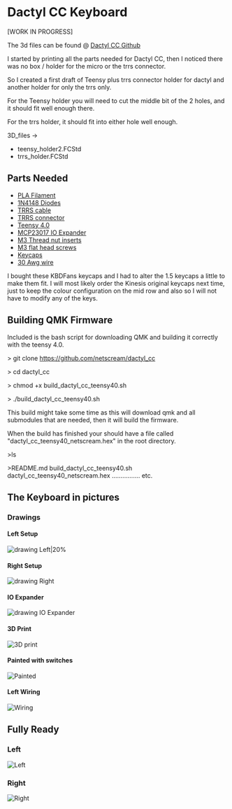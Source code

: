 # Dactyl CC Keyboard
[WORK IN PROGRESS]

The 3d files can be found @ [Dactyl CC Github](https://github.com/mjohns/dactyl-cc)

I started by printing all the parts needed for Dactyl CC, then I noticed there was no box / holder for the micro or the trrs connector.

So I created a first draft of Teensy plus trrs connector holder for dactyl and another holder for only the trrs only. 

For the Teensy holder you will need to cut the middle bit of the 2 holes, and it should fit well enough there. 

For the trrs holder, it should fit into either hole well enough.

3D_files ->
* teensy_holder2.FCStd
* trrs_holder.FCStd


## Parts Needed
* [PLA Filament](https://www.amazon.co.uk/gp/product/B08GCJR1QC/ref=ppx_yo_dt_b_asin_title_o08_s00?ie=UTF8&psc=1)
* [1N4148 Diodes](https://www.amazon.co.uk/gp/product/B07QDNC9YY/ref=ppx_yo_dt_b_asin_title_o09_s00?ie=UTF8&psc=1)
* [TRRS cable](https://www.amazon.co.uk/gp/product/B07FFT6L12/ref=ppx_yo_dt_b_asin_title_o07_s00?ie=UTF8&th=1)
* [TRRS connector](https://www.amazon.co.uk/gp/product/B07KYCC7RN/ref=ppx_yo_dt_b_asin_title_o07_s00?ie=UTF8&psc=1)
* [Teensy 4.0](https://www.amazon.co.uk/gp/product/B07W5J3WNH/ref=ppx_yo_dt_b_asin_title_o03_s00?ie=UTF8&psc=1)
* [MCP23017 IO Expander](https://www.amazon.co.uk/gp/product/B07MLSCLWY/ref=ppx_yo_dt_b_asin_title_o05_s00?ie=UTF8&psc=1)
* [M3 Thread nut inserts](https://www.amazon.co.uk/gp/product/B08YWXMC3D/ref=ppx_yo_dt_b_asin_title_o00_s00?ie=UTF8&psc=1)
* [M3 flat head screws](https://www.amazon.co.uk/gp/product/B0819QXRBR/ref=ppx_yo_dt_b_asin_title_o00_s00?ie=UTF8&psc=1)
* [Keycaps](https://kbdfans.com/collections/dsa-profile/products/dsa-ergo-blank-keycaps)
* [30 Awg wire](https://www.amazon.co.uk/uxcell-Wrapping-Plated-DM-30-1000-Eletronic/dp/B07HFB2MX4/ref=sr_1_6?dchild=1&keywords=30%2Bawg%2Bwire&qid=1629043302&sr=8-6&th=1)

I bought these KBDFans keycaps and I had to alter the 1.5 keycaps a little to make them fit. I will most likely order the Kinesis original keycaps next time, just to keep the colour configuration on the mid row and also so I will not have to modify any of the keys.



## Building QMK Firmware
Included is the bash script for downloading QMK and building it correctly with the teensy 4.0.

\> git clone https://github.com/netscream/dactyl_cc

\> cd dactyl_cc

\> chmod +x build_dactyl_cc_teensy40.sh

\> ./build_dactyl_cc_teensy40.sh

This build might take some time as this will download qmk and all submodules that are needed, then it will build the firmware.

When the build has finished your should have a file called "dactyl_cc_teensy40_netscream.hex" in the root directory.

\>ls 

\>README.md  build_dactyl_cc_teensy40.sh  dactyl_cc_teensy40_netscream.hex ................ etc.

## The Keyboard in pictures
### Drawings
#### Left Setup
![drawing Left|20%](pics/dactyl_drawing_left.png)
#### Right Setup
![drawing Right](pics/dactyl_drawing_right.png)
#### IO Expander
![drawing IO Expander](pics/MCP23017_drawing.png)
#### 3D Print
![3D print](pics/left_3d_print.jpg)
#### Painted with switches
![Painted](pics/dactyl_gateron_switches.jpg)
#### Left Wiring
![Wiring](pics/left_wiring.jpg)
## Fully Ready
### Left
![Left](pics/left_with_keycaps.jpg)
### Right
![Right](pics/right_with_keycaps.jpg)